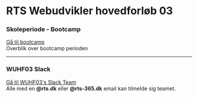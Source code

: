# RTS Webudvikler hovedforløb 03

### Skoleperiode - Bootcamp
[Gå til bootcamp](https://github.com/rts-cmk-wuhf03/bootcamp)<br>
Overblik over bootcamp perioden

___
### WUHF03 Slack
[Gå til WUHF03's Slack Team](https://rts-cmk-wuhf03.slack.com)<br>
Alle med en **@rts.dk** eller **@rts-365.dk** email kan tilmelde sig teamet.
